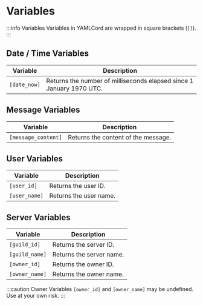 # Variables

:::info Variables
Variables in YAMLCord are wrapped in square brackets (`[]`).
:::

## Date / Time Variables

| Variable     | Description                                                          |
| ------------ | -------------------------------------------------------------------- |
| `[date_now]` | Returns the number of milliseconds elapsed since 1 January 1970 UTC. |

## Message Variables

| Variable            | Description                         |
| ------------------- | ----------------------------------- |
| `[message_content]` | Returns the content of the message. |

## User Variables

| Variable      | Description            |
| ------------- | ---------------------- |
| `[user_id]`   | Returns the user ID.   |
| `[user_name]` | Returns the user name. |

## Server Variables

| Variable       | Description              |
| -------------- | ------------------------ |
| `[guild_id]`   | Returns the server ID.   |
| `[guild_name]` | Returns the server name. |
| `[owner_id]`   | Returns the owner ID.    |
| `[owner_name]` | Returns the owner name.  |

:::caution Owner Variables
`[owner_id]` and `[owner_name]` may be undefined. Use at your own risk.
:::
